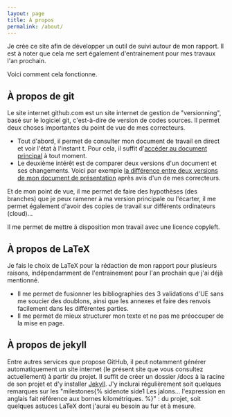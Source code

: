 ```yaml
---
layout: page
title: À propos
permalink: /about/
---
```


Je crée ce site afin de développer un outil de suivi autour de mon rapport. Il est à noter que cela me sert également d'entrainement pour mes travaux l'an prochain.

Voici comment cela fonctionne.

## À propos de git

Le site internet github.com est un site internet de gestion de "versionning", basé sur le logiciel git, c'est-à-dire de version de codes sources. Il permet deux choses importantes du point de vue de mes correcteurs.

* Tout d'abord, il permet de consulter mon document de travail en direct et voir l'état à l'instant t. Pour cela, il suffit d'[accéder au document principal](https://github.com/stephmnt/at-ratp/blob/master/index.pdf) à tout moment.
* Le deuxième intérêt est de comparer deux versions d'un document et ses changements. Voici par exemple [la différence entre deux versions de mon document de présentation](https://github.com/stephmnt/at-ratp/commit/715b159048c0d5624498e9757057582034243e36?diff=split) après avis d'un de mes correcteurs.

Et de mon point de vue, il me permet de faire des hypothèses (des branches) que je peux ramener à ma version principale ou l'écarter, il me permet également d'avoir des copies de travail sur différents ordinateurs (cloud)...

Il me permet de mettre à disposition mon travail avec une licence copyleft.

## À propos de LaTeX

Je fais le choix de LaTeX pour la rédaction de mon rapport pour plusieurs raisons, indépendamment de l'entrainement pour l'an prochain que j'ai déjà mentionné.

* Il me permet de fusionner les bibliographies des 3 validations d'UE sans me soucier des doublons, ainsi que les annexes et faire des renvois facilement dans les différentes parties.
* Il me permet de mieux structurer mon texte et ne pas me préoccuper de la mise en page.

## À propos de jekyll

Entre autres services que propose GitHub, il peut notamment générer automatiquement un site internet (le présent site que vous consultez actuellement) à partir du projet. Il suffit de créer un dossier /docs à la racine de son projet et d'y installer [Jekyll](https://jekyllrb.com/). J'y inclurai régulièrement soit quelques remarques sur les "milestones{% sidenote side1 Les jalons... l'expression en anglais fait référence aux bornes kilométriques. %}" : du projet, soit quelques astuces LaTeX dont j'aurai eu besoin au fur et à mesure.
